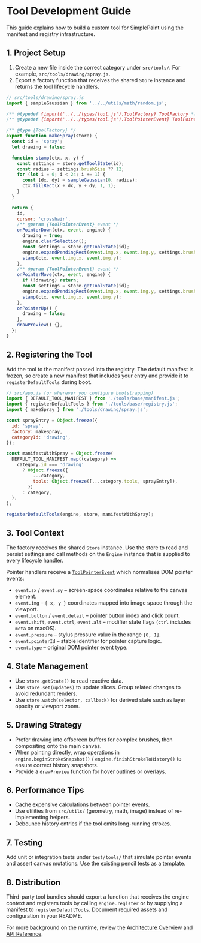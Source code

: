 # Tool Development Guide

This guide explains how to build a custom tool for SimplePaint using the manifest and registry infrastructure.

## 1. Project Setup

1. Create a new file inside the correct category under `src/tools/`. For example, `src/tools/drawing/spray.js`.
2. Export a factory function that receives the shared `Store` instance and returns the tool lifecycle handlers.

```javascript
// src/tools/drawing/spray.js
import { sampleGaussian } from '../../utils/math/random.js';

/** @typedef {import('../../types/tool.js').ToolFactory} ToolFactory */
/** @typedef {import('../../types/tool.js').ToolPointerEvent} ToolPointerEvent */

/** @type {ToolFactory} */
export function makeSpray(store) {
  const id = 'spray';
  let drawing = false;

  function stamp(ctx, x, y) {
    const settings = store.getToolState(id);
    const radius = settings.brushSize ?? 12;
    for (let i = 0; i < 24; i += 1) {
      const [dx, dy] = sampleGaussian(0, radius);
      ctx.fillRect(x + dx, y + dy, 1, 1);
    }
  }

  return {
    id,
    cursor: 'crosshair',
    /** @param {ToolPointerEvent} event */
    onPointerDown(ctx, event, engine) {
      drawing = true;
      engine.clearSelection();
      const settings = store.getToolState(id);
      engine.expandPendingRect(event.img.x, event.img.y, settings.brushSize ?? 12);
      stamp(ctx, event.img.x, event.img.y);
    },
    /** @param {ToolPointerEvent} event */
    onPointerMove(ctx, event, engine) {
      if (!drawing) return;
      const settings = store.getToolState(id);
      engine.expandPendingRect(event.img.x, event.img.y, settings.brushSize ?? 12);
      stamp(ctx, event.img.x, event.img.y);
    },
    onPointerUp() {
      drawing = false;
    },
    drawPreview() {},
  };
}
```

## 2. Registering the Tool

Add the tool to the manifest passed into the registry. The default manifest is frozen, so create a new manifest that includes your entry and provide it to `registerDefaultTools` during boot.

```javascript
// src/app.js (or wherever you configure bootstrapping)
import { DEFAULT_TOOL_MANIFEST } from './tools/base/manifest.js';
import { registerDefaultTools } from './tools/base/registry.js';
import { makeSpray } from './tools/drawing/spray.js';

const sprayEntry = Object.freeze({
  id: 'spray',
  factory: makeSpray,
  categoryId: 'drawing',
});

const manifestWithSpray = Object.freeze(
  DEFAULT_TOOL_MANIFEST.map((category) =>
    category.id === 'drawing'
      ? Object.freeze({
          ...category,
          tools: Object.freeze([...category.tools, sprayEntry]),
        })
      : category,
  ),
);

registerDefaultTools(engine, store, manifestWithSpray);
```

## 3. Tool Context

The factory receives the shared `Store` instance. Use the store to read and persist settings and call methods on the `Engine` instance that is supplied to every lifecycle handler.

Pointer handlers receive a [`ToolPointerEvent`](../src/types/tool.js) which normalises DOM pointer events:

- `event.sx` / `event.sy` – screen-space coordinates relative to the canvas element.
- `event.img` – `{ x, y }` coordinates mapped into image space through the viewport.
- `event.button` / `event.detail` – pointer button index and click count.
- `event.shift`, `event.ctrl`, `event.alt` – modifier state flags (`ctrl` includes `meta` on macOS).
- `event.pressure` – stylus pressure value in the range `[0, 1]`.
- `event.pointerId` – stable identifier for pointer capture logic.
- `event.type` – original DOM pointer event type.

## 4. State Management

- Use `store.getState()` to read reactive data.
- Use `store.set(updates)` to update slices. Group related changes to avoid redundant renders.
- Use `store.watch(selector, callback)` for derived state such as layer opacity or viewport zoom.

## 5. Drawing Strategy

- Prefer drawing into offscreen buffers for complex brushes, then compositing onto the main canvas.
- When painting directly, wrap operations in `engine.beginStrokeSnapshot()` / `engine.finishStrokeToHistory()` to ensure correct history snapshots.
- Provide a `drawPreview` function for hover outlines or overlays.

## 6. Performance Tips

- Cache expensive calculations between pointer events.
- Use utilities from `src/utils/` (geometry, math, image) instead of re-implementing helpers.
- Debounce history entries if the tool emits long-running strokes.

## 7. Testing

Add unit or integration tests under `test/tools/` that simulate pointer events and assert canvas mutations. Use the existing pencil tests as a template.

## 8. Distribution

Third-party tool bundles should export a function that receives the engine context and registers tools by calling `engine.register` or by supplying a manifest to `registerDefaultTools`. Document required assets and configuration in your README.

For more background on the runtime, review the [Architecture Overview](./architecture.md) and [API Reference](./API.md).
